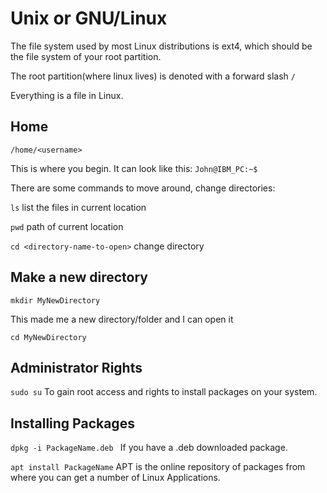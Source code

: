 # Unix or GNU/Linux

The file system used by most Linux distributions is ext4, which should be the file system of your root partition.

The root partition(where linux lives) is denoted with a forward slash ```/```

Everything is a file in Linux.

## Home

```/home/<username>```

This is where you begin. It can look like this:
```John@IBM_PC:~$```

There are some commands to move around, change directories:

```ls```                         list the files in current location

```pwd```                         path of current location

```cd <directory-name-to-open>``` change directory


## Make a new directory

```mkdir MyNewDirectory```

This made me a new directory/folder and I can open it

```cd MyNewDirectory```

## Administrator Rights

```sudo su``` To gain root access and rights to install packages on your system.

## Installing Packages

```dpkg -i PackageName.deb ``` If you have a .deb downloaded package.

```apt install PackageName``` APT is the online repository of packages from where you can get a number of Linux Applications.
